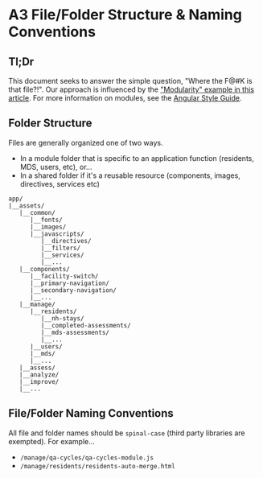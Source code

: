 # A3 File/Folder Structure & Naming Conventions

## Tl;Dr
This document seeks to answer the simple question, "Where the F@#K is that file?!". Our approach is influenced by the ["Modularity" example in this article](http://cliffmeyers.com/blog/2013/4/21/code-organization-angularjs-javascript#modularity). For more information on modules, see the [Angular Style Guide](https://github.com/GitHubAdmin/abaqis3/blob/master/angular-styleguide.md#modules).

## Folder Structure
Files are generally organized one of two ways.

- In a module folder that is specific to an application function (residents, MDS, users, etc), or...
- In a shared folder if it's a reusable resource (components, images, directives, services etc) 

```
app/
|__assets/
   |__common/
      |__fonts/
      |__images/
      |__javascripts/
         |__directives/
         |__filters/
         |__services/
         |__...
   |__components/
      |__facility-switch/
      |__primary-navigation/
      |__secondary-navigation/
      |__...
   |__manage/
      |__residents/
         |__nh-stays/
         |__completed-assessments/
         |__mds-assessments/
         |__...
      |__users/
      |__mds/
      |__...
   |__assess/
   |__analyze/
   |__improve/
   |__...
```

## File/Folder Naming Conventions
All file and folder names should be `spinal-case` (third party libraries are exempted). For example…

- `/manage/qa-cycles/qa-cycles-module.js`
- `/manage/residents/residents-auto-merge.html`
